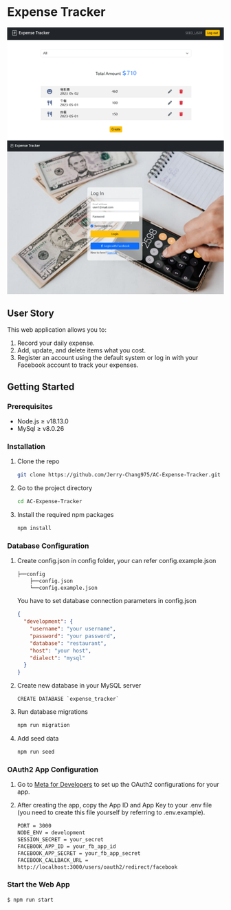 # Expense Tracker

![Restaurant home page](./public/images/index-page.png)
![Restaurant login page](./public/images/login-page.png)

## User Story

This web application allows you to:

1. Record your daily expense.
2. Add, update, and delete items what you cost.
3. Register an account using the default system or log in with your Facebook account to track your expenses.

## Getting Started

### Prerequisites

- Node.js ≥ v18.13.0
- MySql ≥ v8.0.26

### Installation

1. Clone the repo

   ```bash
   git clone https://github.com/Jerry-Chang975/AC-Expense-Tracker.git
   ```

2. Go to the project directory

   ```bash
   cd AC-Expense-Tracker
   ```

3. Install the required npm packages

   ```bash
   npm install
   ```

### Database Configuration

1. Create config.json in config folder, your can refer config.example.json

   ```
   ├──config
       ├──config.json
       └──config.example.json
   ```

   You have to set database connection parameters in config.json

   ```json
   {
     "development": {
       "username": "your username",
       "password": "your password",
       "database": "restaurant",
       "host": "your host",
       "dialect": "mysql"
     }
   }
   ```

2. Create new database in your MySQL server

   ```MySQL
   CREATE DATABASE `expense_tracker`
   ```

3. Run database migrations

   ```bash
   npm run migration
   ```

4. Add seed data

   ```bash
   npm run seed
   ```

### OAuth2 App Configuration

1.  Go to [Meta for Developers](https://developers.facebook.com/apps) to set up the OAuth2 configurations for your app.

2.  After creating the app, copy the App ID and App Key to your .env file (you need to create this file yourself by referring to .env.example).

    ```
    PORT = 3000
    NODE_ENV = development
    SESSION_SECRET = your_secret
    FACEBOOK_APP_ID = your_fb_app_id
    FACEBOOK_APP_SECRET = your_fb_app_secret
    FACEBOOK_CALLBACK_URL = http://localhost:3000/users/oauth2/redirect/facebook
    ```

### Start the Web App

```bash
$ npm run start
```
